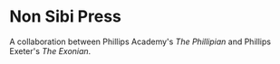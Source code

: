 # Non Sibi Press
A collaboration between Phillips Academy's *The Phillipian* and Phillips Exeter's *The Exonian*.
